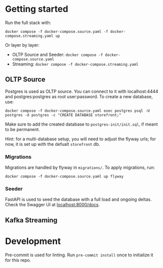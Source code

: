 # Getting started

Run the full stack with:

`docker compose -f docker-compose.source.yaml -f docker-compose.streaming.yaml up`

Or layer by layer:

- OLTP Source and Seeder: `docker compose -f docker-compose.source.yaml`
- Streaming: `docker compose -f docker-compose.streaming.yaml`

## OLTP Source

Postgres is used as OLTP source. You can connect to it with localhost:4444 and postgres:postgres as root user:password. To create a new database, use:

`docker compose -f docker-compose.source.yaml exec postgres psql -U postgres -d postgres -c "CREATE DATABASE storefront;"`

Make sure to add the created database to `postgres-init/init.sql`, if meant to be permanent.

Hint: for a multi-database setup, you will need to adjust the flyway urls; for now, it is set up with the defualt `storefront` db.

### Migrations

Migrations are handled by flyway in `migrations/`. To apply migrations, run:

`docker compose -f docker-compose.source.yaml up flyway`

### Seeder

FastAPI is used to seed the database with a full load and ongoing deltas. Check the Swagger UI at [localhost:8000/docs](http://localhost:8000/docs).

## Kafka Streaming

# Development

Pre-commit is used for linting. Run `pre-commit install` once to initialize it for this repo.
